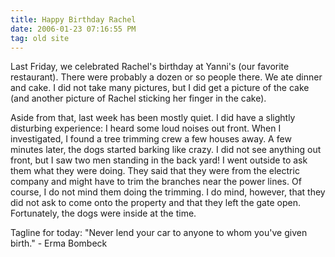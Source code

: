 ```yaml
---
title: Happy Birthday Rachel
date: 2006-01-23 07:16:55 PM
tag: old site
---
```


Last Friday, we celebrated Rachel's birthday at Yanni's (our favorite restaurant). There were probably a dozen or so people there. We ate dinner and cake. I did not take many pictures, but I did get a picture of the cake (and another picture of Rachel sticking her finger in the cake).

Aside from that, last week has been mostly quiet. I did have a slightly disturbing experience: I heard some loud noises out front. When I investigated, I found a tree trimming crew a few houses away. A few minutes later, the dogs started barking like crazy. I did not see anything out front, but I saw two men standing in the back yard! I went outside to ask them what they were doing. They said that they were from the electric company and might have to trim the branches near the power lines. Of course, I do not mind them doing the trimming. I do mind, however, that they did not ask to come onto the property and that they left the gate open. Fortunately, the dogs were inside at the time.

Tagline for today: "Never lend your car to anyone to whom you've given birth." - Erma Bombeck
